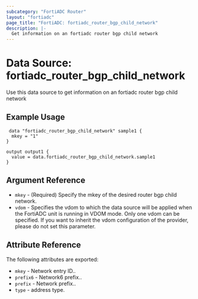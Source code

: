 ```yaml
---
subcategory: "FortiADC Router"
layout: "fortiadc"
page_title: "FortiADC: fortiadc_router_bgp_child_network"
description: |-
  Get information on an fortiadc router bgp child network
---
```


# Data Source: fortiadc_router_bgp_child_network
Use this data source to get information on an fortiadc router bgp child network

## Example Usage

```hcl
 data "fortiadc_router_bgp_child_network" sample1 {
  mkey = "1"
}

output output1 {
  value = data.fortiadc_router_bgp_child_network.sample1
}
```

## Argument Reference
* `mkey` - (Required) Specify the mkey of the desired  router bgp child network.
* `vdom` - Specifies the vdom to which the data source will be applied when the FortiADC unit is running in VDOM mode. Only one vdom can be specified. If you want to inherit the vdom configuration of the provider, please do not set this parameter.


## Attribute Reference

The following attributes are exported:

* `mkey` - Network entry ID..
* `prefix6` - Network6 prefix.. 
* `prefix` - Network prefix.. 
* `type` - address type. 

